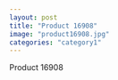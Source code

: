 ```yaml
---
layout: post
title: "Product 16908"
image: "product16908.jpg"
categories: "category1"
---
```

Product 16908
